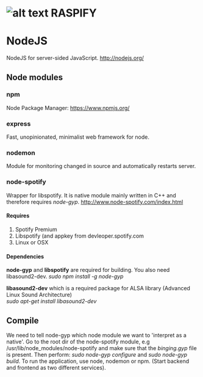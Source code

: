 ![alt text](https://cdn1.iconfinder.com/data/icons/simply-8-bits-11/96/spotify.png "Raspify") RASPIFY
=======

# NodeJS
NodeJS for server-sided JavaScript.
http://nodejs.org/

## Node modules
### npm
Node Package Manager: https://www.npmjs.org/

### express
Fast, unopinionated, minimalist web framework for node.

### nodemon
Module for monitoring changed in source and automatically restarts server.

### node-spotify
Wrapper for libspotify. It is native module mainly written in C++ and therefore requires _node-gyp_.
http://www.node-spotify.com/index.html

#### Requires
1. Spotify Premium
2. Libspotify (and appkey from devleoper.spotify.com
3. Linux or OSX

#### Dependencies
**node-gyp** and **libspotify** are required for building. You also need libasound2-dev.
  _sudo npm install -g node-gyp_ 
   
**libasound2-dev** which is a required package for ALSA library (Advanced Linux Sound Architecture)   
  _sudo apt-get install libasound2-dev_

## Compile
We need to tell node-gyp which node module we want to 'interpret as a native'.
Go to the root dir of the node-spotify module, e.g /usr/lib/node_modules/node-spotify and make sure that the
_binging.gyp_ file is present. Then perform: _sudo node-gyp configure_ and _sudo node-gyp build_.
To run the application, use node, nodemon or npm. (Start backend and frontend as two different services). 
